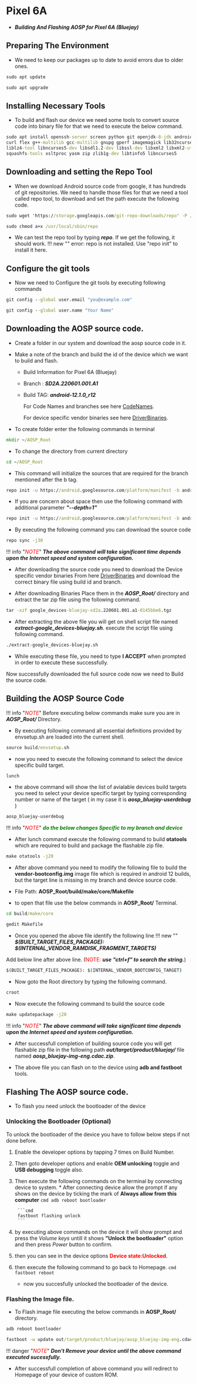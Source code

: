 # Pixel 6A

* ***Building And Flashing AOSP for Pixel 6A (Bluejay)***

## Preparing The Environment

* We need to keep our packages up to date to avoid errors due to older ones.

```cmd
sudo apt update
```

```cmd
sudo apt upgrade
```

## Installing Necessary Tools

* To build and flash our device we need some tools to convert source code into binary file for that we need to execute the below command.

```cmd
sudo apt install openssh-server screen python git openjdk-8-jdk android-tools-adb bc bison build-essential \
curl flex g++-multilib gcc-multilib gnupg gperf imagemagick lib32ncurses-dev lib32readline-dev lib32z1-dev \
liblz4-tool libncurses5-dev libsdl1.2-dev libssl-dev libxml2 libxml2-utils lzop pngcrush rsync schedtool \
squashfs-tools xsltproc yasm zip zlib1g-dev libtinfo5 libncurses5
```

## Downloading and setting the Repo Tool

* When we download Android source code from google, it has hundreds of git repositories. We need to handle those files for that we need a tool called repo tool, to download and set the path execute the following code.

```cmd
sudo wget 'https://storage.googleapis.com/git-repo-downloads/repo' -P /usr/local/sbin/
```

```cmd
sudo chmod a+x /usr/local/sbin/repo
```

* We can test the repo tool by typing ***repo***. If we get the following, it should work.
!!! new ""
    error: repo is not installed.  Use "repo init" to install it here. 

## Configure the git tools

* Now we need to Configure the git tools by executing following commands

```cmd
git config --global user.email "you@example.com"

git config --global user.name "Your Name"
```

## Downloading the AOSP source code.

* Create a folder in our system and download the aosp source code in it.
* Make a note of the branch and build the id of the device which we want to build and flash.
  * Build Information for Pixel 6A (Bluejay)
  * Branch : ***SD2A.220601.001.A1***
  * Build TAG: ***android-12.1.0_r12***

    For Code Names and branches see here [CodeNames](https://source.android.com/setup/start/build-numbers).

    For device specific vendor binaries see here [DriverBinaries](https://developers.google.com/android/drivers#bluejaysd2a.220601.001.a1 ).

* To create folder enter the following commands in terminal

```cmd
mkdir ~/AOSP_Root
```

* To change the directory from current directory

```cmd
cd ~/AOSP_Root
```

* This command will initialize the sources that are required for the branch mentioned after the b tag.

```cmd
repo init -u https://android.googlesource.com/platform/manifest -b android-12.1.0_r12
```

* If you are concern about space then use the following command with additional parameter ***"--depth=1"***

```cmd
repo init -u https://android.googlesource.com/platform/manifest -b android-12.1.0_r12 --depth=1
```

* By executing the following command you can download the source code

```cmd
repo sync -j30
```

!!! info "<span style="color:Red">*NOTE*</span>"
    ***The above command will take significant time depends upon the Internet speed and system configuration.***
<!-- <span style="color:Red">NOTE:</span> ***The above command will take significant time depends upon the Internet speed and system configuration.*** -->

* After downloading the source code you need to download the Device specific vendor binaries From here [DriverBinaries](https://dl.google.com/dl/android/aosp/google_devices-bluejay-sd2a.220601.001.a1-0145bbe6.tgz) and download the correct binary file using build id and branch.

* After downloading Binaries Place them in the ***AOSP_Root/*** directory and extract the tar zip file using the following command.

```cmd
tar -xzf google_devices-bluejay-sd2a.220601.001.a1-0145bbe6.tgz
```

* After extracting the above file you will get on shell script file named ***extract-google_devices-bluejay.sh***. execute the script file using following command.

```cmd
./extract-google_devices-bluejay.sh
```

* While executing these file, you need to type **I ACCEPT** when prompted in order to execute these successfully.

Now successfully downloaded the full source code now we need to Build the source code.

## Building the AOSP Source Code

!!! info "<span style="color:Red">*NOTE*</span>"
    Before executing below commands make sure you are in ***AOSP_Root/*** Directory.
<!-- <span style="color:Red">NOTE:</span> ***Before executing below commands make sure you are in*** **AOSP_Root/** ***Directory.*** -->

* By executing following command all essential definitions provided by envsetup.sh are loaded into the current shell.

```cmd
source build/envsetup.sh
```

* now you need to execute the following command to select the device specific build target.

```cmd
lunch
```

* the above command will show the list of avialable devices build targets you need to select your device specific target by typing corresponding number or name of the target ( in my case it is ***aosp_bluejay-userdebug*** )

```cmd
aosp_bluejay-userdebug
```

!!! info "<span style="color:Red">*NOTE*</span>"
    <span style="color:green"> ***do the below changes Specific to my branch and device***</span>
<!-- <span style="color:Red">**NOTE:**</span>  <span style="color:green"> ***do the below changes particular to my branch and device***</span> -->

* After lunch command execute the following command to build **otatools** which are required to build and package the flashable zip file.

```cmd
make otatools -j20
```

* After above command you need to modify the following file to build the **vendor-bootconfig.img** image file which is required in android 12 builds, but the target line is missing in my branch and device source code.

* File Path:  **AOSP_Root/build/make/core/Makefile**
* to open that file use the below commands in **AOSP_Root/** Terminal.

```cmd
cd build/make/core

gedit Makefile
```

* Once you opened the above file identify the following line
!!! new "" 
    ***$(BUILT_TARGET_FILES_PACKAGE): $(INTERNAL_VENDOR_RAMDISK_FRAGMENT_TARGETS)***

Add below line after above line. (<span style="color:Red">NOTE:</span> ***use "ctrl+f" to search the string.***)

```cmd
$(BUILT_TARGET_FILES_PACKAGE): $(INTERNAL_VENDOR_BOOTCONFIG_TARGET)
```

* Now goto the Root directory by typing the following command.

```cmd
croot
```

* Now execute the following command to build the source code

```cmd
make updatepackage -j20
```

!!! info "<span style="color:Red">*NOTE*</span>"
    ***The above command will take significant time depends upon the Internet speed and system configuration.***
<!-- <span style="color:Red">NOTE:</span> ***The above command will take significant time depends upon the Internet speed and system configuration.*** -->

* After successfull completion of building source code you will get flashable zip file in the following path ***out/target/product/bluejay/*** file named ***aosp_bluejay-img-eng.cdac.zip***.

* The above file you can flash on to the device using **adb and fastboot** tools.

## Flashing The AOSP source code.

* To flash you need unlock the bootloader of the device 

### Unlocking the Bootloader (Optional)

To unlock the bootloader of the device you have to follow below steps if not done before.

1. Enable the developer options by tapping 7 times on Build Number.
2. Then goto developer options and enable **OEM unlocking** toggle and **USB debugging** toggle also.
3. Then execute the following commands on the terminal by connecting device to system.
       *  After connecting device allow the prompt if any shows on the device by ticking the mark of **Always allow from this computer**
        ```cmd
        adb reboot bootloader
        ```
        
        ```cmd
        fastboot flashing unlock
        ```

4. by executing above commands on the device it will show prompt and press the *Volume keys* untill it shows **"Unlock the bootloader"** option and then press *Power* button to confirm.

5. then you can see in the device options <span style="color:Red">**Device state:Unlocked**</span>.
6. then execute the following command to go back to Homepage.
        ```cmd
        fastboot reboot
        ```

    *  now you succesfully unlocked the bootloader of the device.

### Flashing the Image file.

* To Flash image file executing the below commands in **AOSP_Root/** directory.

```cmd
adb reboot bootloader

fastboot -w update out/target/product/bluejay/aosp_bluejay-img-eng.cdac.zip
```

!!! danger "<span style="color:Red">*NOTE*</span>"
    ***Don't Remove your device until the above command executed sucessfully.***
<!-- <span style="color:Red">NOTE:</span> ***Don't Remove your device until the above command executed sucessfully.*** -->

* After successfull completion of above command you will redirect to Homepage of your device of custom ROM.
